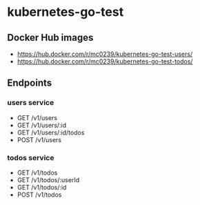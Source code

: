 # kubernetes-go-test

## Docker Hub images

* https://hub.docker.com/r/mc0239/kubernetes-go-test-users/
* https://hub.docker.com/r/mc0239/kubernetes-go-test-todos/

## Endpoints

### users service

* GET /v1/users
* GET /v1/users/:id
* GET /v1/users/:id/todos
* POST /v1/users

### todos service

* GET /v1/todos
* GET /v1/todos/:userId		
* GET /v1/todos/:id
* POST /v1/todos
